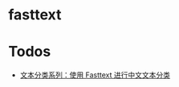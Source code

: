# fasttext

# Todos

- [文本分类系列：使用 Fasttext 进行中文文本分类](http://blog.wangmingkuo.com/text-classify-with-fasttext/)
